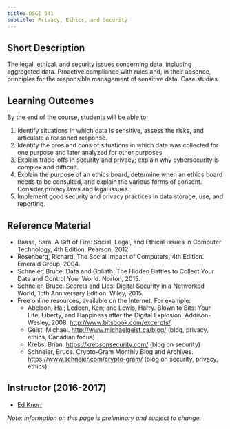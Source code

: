 ```yaml
---
title: DSCI 541
subtitle: Privacy, Ethics, and Security
---
```


## Short Description
The legal, ethical, and security issues concerning data, including aggregated data. Proactive compliance with rules and, in their absence, principles for the responsible management of sensitive data. Case studies.

## Learning Outcomes

By the end of the course, students will be able to:

1. Identify situations in which data is sensitive, assess the risks, and articulate a reasoned response.
2. Identify the pros and cons of situations in which data was collected for one purpose and later analyzed for other purposes.
3. Explain trade-offs in security and privacy; explain why cybersecurity is complex and difficult.
4. Explain the purpose of an ethics board, determine when an ethics board needs to be consulted, and explain the various forms of consent. Consider privacy laws and legal issues.
5. Implement good security and privacy practices in data storage, use, and reporting.

## Reference Material
* Baase, Sara. A Gift of Fire: Social, Legal, and Ethical Issues in Computer Technology, 4th Edition. Pearson, 2012.
* Rosenberg, Richard. The Social Impact of Computers, 4th Edition. Emerald Group, 2004.
* Schneier, Bruce. Data and Goliath: The Hidden Battles to Collect Your Data and Control Your World. Norton, 2015.
* Schneier, Bruce. Secrets and Lies: Digital Security in a Networked World, 15th Anniversary Edition. Wiley, 2015.
* Free online resources, available on the Internet. For example:
  * Abelson, Hal; Ledeen, Ken; and Lewis, Harry. Blown to Bits: Your Life, Liberty, and Happiness after the Digital Explosion. Addison-Wesley, 2008. http://www.bitsbook.com/excerpts/.
  * Geist, Michael. http://www.michaelgeist.ca/blog/ (blog, privacy, ethics, Canadian focus)
  * Krebs, Brian. https://krebsonsecurity.com/ (blog on security)
  * Schneier, Bruce. Crypto-Gram Monthly Blog and Archives. https://www.schneier.com/crypto-gram/ (blog on security, privacy, ethics)

## Instructor (2016-2017)
* [Ed Knorr](http://www.cs.ubc.ca/~knorr/)

_Note: information on this page is preliminary and subject to change._
